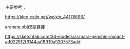 主要参考：

https://blog.csdn.net/weixin_44176696/

aranara.obj模型链接：

https://sketchfab.com/3d-models/aranara-genshin-impact-ad022912f9144aa18ff19a9207573add